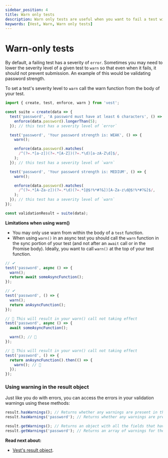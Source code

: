 ```yaml
---
sidebar_position: 4
title: Warn only tests
description: Warn only tests are useful when you want to fail a test without marking the suite as invalid.
keywords: [Vest, Warn, Warn only tests]
---
```


# Warn-only tests

By default, a failing test has a severity of `error`. Sometimes you may need to lower the severity level of a given test to `warn` so that even when it fails, it should not prevent submission. An example of this would be validating password strength.

To set a test's severity level to `warn` call the warn function from the body of your test.

```js
import { create, test, enforce, warn } from 'vest';

const suite = create(data => {
  test('password', 'A password must have at least 6 characters', () => {
    enforce(data.password).longerThan(5);
  }); // this test has a severity level of `error`

  test('password', 'Your password strength is: WEAK', () => {
    warn();

    enforce(data.password).matches(
      /^(?=.*[a-z])(?=.*[A-Z])(?=.*\d)[a-zA-Z\d]$/,
    );
  }); // this test has a severity level of `warn`

  test('password', 'Your password strength is: MEDIUM', () => {
    warn();

    enforce(data.password).matches(
      /^(?=.*[A-Za-z])(?=.*\d)(?=.*[@$!%*#?&])[A-Za-z\d@$!%*#?&]$/,
    );
  }); // this test has a severity level of `warn`
});

const validationResult = suite(data);
```

**Limitations when using warn()**

- You may only use warn from within the body of a `test` function.
- When using `warn()` in an async test you should call the `warn` function in the sync portion of your test (and not after an `await` call or in the Promise body). Ideally, you want to call `warn()` at the top of your test function.

```js
// ✔
test('password', async () => {
  warn();
  return await someAsyncFunction();
});

// ✔
test('password', () => {
  warn();
  return anAsyncFunction();
});

// 🚨 This will result in your warn() call not taking effect
test('password', async () => {
  await someAsyncFunction();

  warn(); // 🚨
});

// 🚨 This will result in your warn() call not taking effect
test('password', () => {
  return anAsyncFunction().then(() => {
    warn(); // 🚨
  });
});
```

### Using warning in the result object

Just like you do with errors, you can access the errors in your validation warnings using these methods:

```js
result.hasWarnings(); // Returns whether any warnings are present in the suite.
result.hasWarnings('password'); // Returns whether any warnings are present in the 'password' field.

result.getWarnings(); // Returns an object with all the fields that have warnings, and an array of warnings for each.
result.getWarnings('password'); // Returns an array of warnings for the password field.
```

**Read next about:**

- [Vest's result object](../writing_your_suite/result_object.md).
